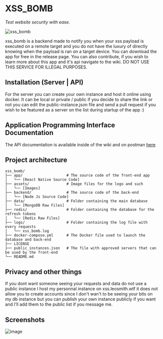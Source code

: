 XSS_BOMB
========
*Test website security with ease.*

![xss_bomb](https://leosmith.wtf/projects/xss_bomb/favicon.png)

xss_bomb is a backend made to notify you when your xss payload is executed
on a remote target and you do not have the luxury of directly knowing when the
payload is ran on a target device. You can download the app for free in the
release page. You can also contribute, if you wish to learn more about this
app and it's api navigate to the wiki. DO NOT USE THIS SERVICE FOR ILLEGAL
PURPOSES.

## Installation (Server | API)
For the server you can create your own instance and host it online using docker.
It can be local or private / public if you decide to share the link or not you can edit
the public-instance.json file and send a pull request if you wish to be featured as a
server on the list during startup of the app :)

## Application Programming Interface Documentation
The API documentation is available inside of the wiki and on postman [here](https://documenter.getpostman.com/view/10616927/Tz5p6y9A)

## Project architecture

```
xss_bomb/
├── app/                    # The source code of the front-end app
│   └── [React Native Source Code]
├── assets/                 # Image files for the logo and such
│   └── [Images]
├── backend/                # The source code of the back-end
│   └── [Node Js Source Code]
├── data/                   # Folder containing the main database
│   └── [MongoDB Raw Files]
├── redis/                  # Folder containing the database for the refresh tokens
│   └── [Redis Raw Files]
├── logs/                   # Folder containing the log file with every requests
│   └── xss_bomb.log
├── docker-compose.yml      # The Docker file used to launch the database and back-end
├── LICENSE
├── public_instances.json   # The file with approved servers that can be used by the front-end
└── README.md
```

## Privacy and other things
If you dont want someone seeing your requests and data do not use a public instance I host
my personnal instance on xss.leosmith.wtf it does not allow you to create accounts since I don't
wan't to be seeing your bits on my db instance but you can publish your own instance publicly if you
want and I'll add them to the public list if you message me.

## Screenshots

![image](https://github.com/p4p1/xss_bomb/assets/19672114/78e9301d-01ef-4406-ae11-fd1829b2cc27)

